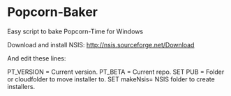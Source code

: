 Popcorn-Baker
=============

Easy script to bake Popcorn-Time for Windows

Download and install NSIS: http://nsis.sourceforge.net/Download

And edit these lines:

PT_VERSION = Current version.
PT_BETA = Current repo.
SET PUB = Folder or cloudfolder to move installer to.
SET makeNsis= NSIS folder to create installers.


